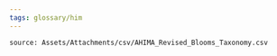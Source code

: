 ```yaml
---
tags: glossary/him
---
```

```csvtable
source: Assets/Attachments/csv/AHIMA_Revised_Blooms_Taxonomy.csv
```